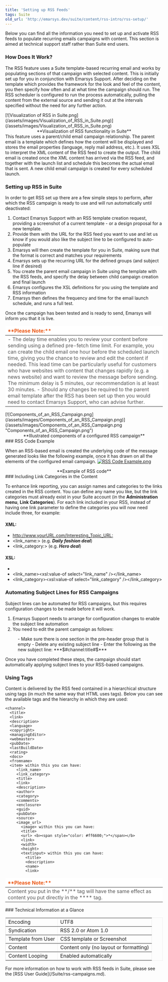 ```yaml
---
title: 'Setting up RSS Feeds'
tags: Suite
old_url: 'http://emarsys.dev/suite/content/rss-intro/rss-setup/'
---
```


Below you can find all the information you need to set up and activate RSS feeds to populate recurring emails campaigns with content. This section is aimed at technical support staff rather than Suite end users.

### How Does It Work?

 The RSS feature uses a Suite template-based recurring email and works by populating sections of that campaign with selected content. This is initially set up for you in conjunction with Emarsys Support. After deciding on the template which provides the framework for the look and feel of the content, you then specify how often and at what time the campaign should run. The RSS scheduler is configured to run the process automatically, pulling the content from the external source and sending it out at the intervals specified without the need for any further action.

<div class="center"><div class="floatnone">[![Visualization of RSS in Suite.png](/assets/images/Visualization_of_RSS_in_Suite.png)](/assets/images/Visualization_of_RSS_in_Suite.png)</div></div><div style="text-align: center;">**Visualization of RSS functionality in Suite**</div> This feature uses a parent/child email campaign relationship. The parent email is a template which defines how the content will be displayed and stores the email properties (language, reply mail address, etc.). It uses XSL to interpret the XML content of the RSS feed to create the output. The child email is created once the XML content has arrived via the RSS feed, and together with the launch list and schedule this becomes the actual email that is sent. A new child email campaign is created for every scheduled launch.

### Setting up RSS in Suite

 In order to get RSS set up there are a few simple steps to perform, after which the RSS campaign is ready to use and will run automatically until deactivated:

1. Contact Emarsys Support with an RSS template creation request, providing a screenshot of a current template - or a design proposal for a new template.
2. Provide them with the URL for the RSS feed you want to use and let us know if you would also like the subject line to be configured to auto-populate
3. Emarsys will then create the template for you in Suite, making sure that the format is correct and matches your requirements
4. Emarsys sets up the recurring URL for the defined groups (and subject line if desired)
5. You create the parent email campaign in Suite using the template with the RSS feeds, and specify the delay between child campaign creation and final launch
6. Emarsys configures the XSL definitions for you using the template and RSS information
7. Emarsys then defines the frequency and time for the email launch schedule, and runs a full test.

 Once the campaign has been tested and is ready to send, Emarsys will inform you that it is live.

<table border="0" cellpadding="1" class="wikitable" style="width: 100%; border-width: 0px; border-style: solid;"><thead><tr><th style="text-align: left; border-color: #fff; background-color: #fff; color: #eb5a19;">**Please Note:**</th> </tr></thead><tbody><tr><td style="text-align: left; border-color: #fff; background-color: #fff; color: #555555;">- The delay time enables you to review your content before sending using a defined pre-fetch time limit. For example, you can create the child email one hour before the scheduled launch time, giving you the chance to review and edit the content if needed. This lead time can be particularly useful for customers who have websites with content that changes rapidly (e.g. a news website) and want to review the message before sending. The minimum delay is 5 minutes, our recommendation is at least 30 minutes.
- Should any changes be required to the parent email template after the RSS has been set up then you would need to contact Emarsys Support, who can advise further.
 
</td> </tr></tbody></table>[![Components_of_an_RSS_Campaign.png](/assets/images/Components_of_an_RSS_Campaign.png)](/assets/images/Components_of_an_RSS_Campaign.png "Components_of_an_RSS_Campaign.png")<div style="text-align: center;">**Illustrated components of a configured RSS campaign**</div>### RSS Code Example

 When an RSS-based email is created the underlying code of the message generated looks like the following example, once it has drawn on all the elements of the configured email campaign. [![RSS Code Example.png](/assets/images/RSS_Code_Example.png)](/assets/images/RSS_Code_Example.png)

<div style="text-align: center;">**Example of RSS code**</div>### Including Link Categories in the Content

 To enhance link reporting, you can assign names and categories to the links created in the RSS content. You can define any name you like, but the link categories must already exist in your Suite account (in the **Administration menu**, **Link Categories**). For each link included in your RSS, instead of having one link parameter to define the categories you will now need include three, for example:

#### XML:

- <http://www.yourURL.com/Interesting_Topic_URL:>
- <link_name:> (e.g. ***Daily fashion deal***)
- <link_category:> (e.g. ***Hero deal***)

#### XSL:

- <link><xsl:value-of select="link" /></link>
- <link_name><xsl:value-of select="link_name" /></link_name>
- <link_category><xsl:value-of select="link_category" /></link_category>

### Automating Subject Lines for RSS Campaigns

 Subject lines can be automated for RSS campaigns, but this requires configuration changes to be made before it will work.

1. Emarsys Support needs to arrange for configuration changes to enable the subject line automation
2. You need to edit the parent campaign as follows:
 
<dl><dd>- Make sure there is one section in the pre-header group that is empty
- Delete any existing subject line
- Enter the following as the new subject line: ***$#channel:title#$***

</dd></dl>Once you have completed these steps, the campaign should start automatically applying subject lines to your RSS-based campaigns.

### Using Tags

 Content is delivered by the RSS feed contained in a hierarchical structure using tags (in much the same way that HTML uses tags). Below you can see the available tags and the hierarchy in which they are used:


    <channel>
      <title>
      <link>
      <description>
      <language>
      <copyright>
      <managingEditor>
      <webmaster>
      <pubDate>
      <lastBuildDate>
      <rating>
      <docs>
      <fromname>
      <item> within this you can have:
         <link_name>
         <link_category>
         <title>
         <link>
         <description>
         <author>
         <category>
         <comments>
         <enclosure>
         <guid>
         <pubDate>
         <source>
         <image_url>
           <image> within this you can have:
           <title>
           <url> <b><span style="color: #ff6600;">*</span></b>
           <link>
           <width>
           <height>
           <textinput> within this you can have:
             <title>
             <description>
             <name>
             <link>


<table border="0" cellpadding="1" class="wikitable" style="width: 100%; border-width: 0px; border-style: solid;"><thead><tr><th style="text-align: left; border-color: #fff; background-color: #fff; color: #eb5a19;">**Please Note:**</th> </tr></thead><tbody><tr><td style="text-align: left; border-color: #fff; background-color: #fff; color: #555555;">Content you put in the **<image>/<url>** tag will have the same effect as content you put directly in the **<image_url>** tag.</td></tr></tbody></table>### Technical Information at a Glance

<table border="1" cellpadding="0" cellspacing="0" class="wikitable" style="border: 1px solid #ebebeb;"><tbody><tr><td>Encoding</td> <td>UTF8</td> </tr><tr><td>Syndication</td> <td>RSS 2.0 or Atom 1.0</td> </tr><tr><td>Template from User</td> <td>CSS template or Screenshot</td> </tr><tr><td>Content</td> <td>Content only (no layout or formatting)</td> </tr><tr><td>Content Looping</td> <td>Enabled automatically</td></tr></tbody></table> For more information on how to work with RSS feeds in Suite, please see the [RSS User Guide](/Suite/rss-campaigns.md).